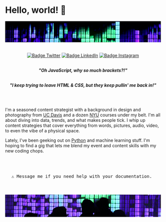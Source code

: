 # Hello, world! 👋

<div align = center>
<img src="images/header.jpg" alt="Girl in a jacket">
<br>
<br>

[![Badge Twitter]][Twitter]
[![Badge LinkedIn]][LinkedIn]
[![Badge Instagram]][Instagram]

[Badge Twitter]: https://img.shields.io/badge/Twitter-ilya0x-FFFFFF?color=FFFFFF&logo=X&logoColor=FFFFFF&labelColor=000000
[Twitter]: https://twitter.com/ilya0x
[Badge LinkedIn]: https://img.shields.io/badge/LinkedIn-Ilya_Podobedov-FFFFFF?color=FFFFFF&logo=LinkedIn&logoColor=FFFFFF&labelColor=0077B5
[LinkedIn]: https://www.linkedin.com/in/ilya0x
[Badge Instagram]: https://img.shields.io/badge/Instagram-ilya0x-FFFFFF?color=FFFFFF&logo=Instagram&logoColor=FFFFFF&labelColor=962fbf
[Instagram]: https://www.instagram.com/ilya0x/

<br>
<b><i>"Oh JavaScript, why so much brackets?!"</b></i>
<br>
<br>

<b><i>"I keep trying to leave HTML & CSS, but they keep pullin' me back in!"</b></i>

<br>
</div>
<br>

I'm a seasoned content strategist with a background in design and photography from [UC Davis](https://www.ucdavis.edu/) and a dozen [NYU](https://www.nyu.edu/) courses under my belt. I'm all about diving into data, trends, and what makes people tick.  I whip up content strategies that cover everything from words, pictures, audio, video, to even the vibe of a physical space.

Lately, I've been geeking out on [Python](https://www.python.org/) and machine learning stuff. I'm hoping to find a gig that lets me blend my event and content skills with my new coding chops.
<div align = center>
<br>
<br>
<kbd> <br> ⚠ Message me if you need help with your documentation. <br> </kbd>
<br>
<br>
<br>
<img src="images/footer.jpg" alt="Girl in a jacket">
</div>